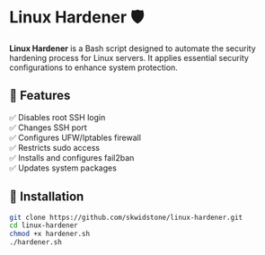 # Linux Hardener 🛡️  

**Linux Hardener** is a Bash script designed to automate the security hardening process for Linux servers. It applies essential security configurations to enhance system protection.  

## 🔹 Features  
✅ Disables root SSH login  
✅ Changes SSH port  
✅ Configures UFW/Iptables firewall  
✅ Restricts sudo access  
✅ Installs and configures fail2ban  
✅ Updates system packages  

## 🔹 Installation  
```bash
git clone https://github.com/skwidstone/linux-hardener.git  
cd linux-hardener  
chmod +x hardener.sh  
./hardener.sh  
